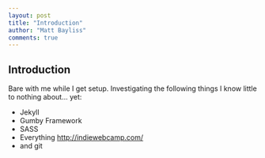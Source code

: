 ```yaml
--- 
layout: post
title: "Introduction"
author: "Matt Bayliss"
comments: true
---
```


## Introduction

Bare with me while I get setup. Investigating the following things I know little to nothing about... yet:
* Jekyll
* Gumby Framework
* SASS
* Everything http://indiewebcamp.com/
* and git
